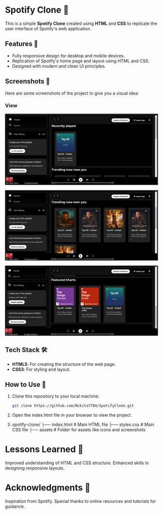 # Spotify Clone 🎵

This is a simple **Spotify Clone** created using **HTML** and **CSS** to replicate the user interface of Spotify's web application.

## Features 🚀
- Fully responsive design for desktop and mobile devices.
- Replication of Spotify's home page and layout using HTML and CSS.
- Designed with modern and clean UI principles.

## Screenshots 📸
Here are some screenshots of the project to give you a visual idea:

### View
![image alt](https://github.com/Nikita7704/SpotifyClone/blob/1a668a47c999870f2316cce665be412fb9a557f9/Screenshot%202024-12-22%20201914.png)

![image alt](https://github.com/Nikita7704/SpotifyClone/blob/2e52bc3426c0746986c346888adf6f9b9234ca0f/Screenshot%202024-12-22%20201929.png)

![image alt](https://github.com/Nikita7704/SpotifyClone/blob/53d24835543e496b220d673ee1faaf9c9e17e653/Screenshot%202024-12-22%20201950.png)

## Tech Stack 🛠️
- **HTML5**: For creating the structure of the web page.
- **CSS3**: For styling and layout.

## How to Use 📂
1. Clone this repository to your local machine:
   ```bash
   git clone https://github.com/Nikita7704/SpotifyClone.git

2. Open the index.html file in your browser to view the project.

3. spotify-clone/
├── index.html   # Main HTML file
├── styles.css   # Main CSS file
├── assets      # Folder for assets like icons and screenshots

# Lessons Learned 📝
Improved understanding of HTML and CSS structure.
Enhanced skills in designing responsive layouts.
# Acknowledgments 🙏
Inspiration from Spotify.
Special thanks to online resources and tutorials for guidance.
